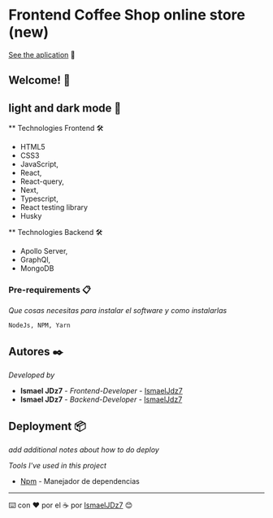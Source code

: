 # Frontend Coffee Shop online store (new)

[See the aplication](https://ismaeljdz.github.io/LightDarkMode/) 👀

## Welcome! 👋

## light and dark mode 🚀

\*\* Technologies Frontend 🛠

- HTML5
- CSS3
- JavaScript,
- React,
- React-query,
- Next,
- Typescript,
- React testing library
- Husky

\*\* Technologies Backend 🛠

- Apollo Server,
- GraphQl,
- MongoDB

### Pre-requirements 📋

_Que cosas necesitas para instalar el software y como instalarlas_

```
NodeJs, NPM, Yarn
```

## Autores ✒️

_Developed by_

- **Ismael JDz7** - _Frontend-Developer_ - [IsmaelJdz7](https://github.com/IsmaelJDz)
- **Ismael JDz7** - _Backend-Developer_ - [IsmaelJdz7](https://github.com/IsmaelJDz)

## Deployment 📦

_add additional notes about how to do deploy_

_Tools I've used in this project_

- [Npm](https://www.npmjs.com/) - Manejador de dependencias

---

⌨️ con ❤️ por el ☕️ por [IsmaelJDz7](https://github.com/IsmaelJDz) 😊
